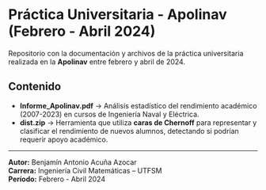 # Práctica Universitaria - Apolinav (Febrero - Abril 2024)

Repositorio con la documentación y archivos de la práctica universitaria realizada en la **Apolinav** entre febrero y abril de 2024.

## Contenido
- **Informe_Apolinav.pdf** → Análisis estadístico del rendimiento académico (2007-2023) en cursos de Ingeniería Naval y Eléctrica.
- **dist.zip** → Herramienta que utiliza **caras de Chernoff** para representar y clasificar el rendimiento de nuevos alumnos, detectando si podrían requerir apoyo académico.

---

**Autor:** Benjamín Antonio Acuña Azocar  
**Carrera:** Ingeniería Civil Matemáticas – UTFSM  
**Período:** Febrero - Abril 2024
